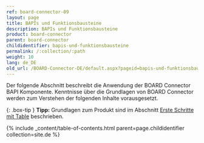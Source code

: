 ```yaml
---
ref: board-connector-09
layout: page
title: BAPIs und Funktionsbausteine
description: BAPIs und Funktionsbausteine
product: board-connector
parent: board-connector
childidentifier: bapis-und-funktionsbausteine
permalink: /:collection/:path
weight: 10
lang: de_DE
old_url: /BOARD-Connector-DE/default.aspx?pageid=bapis-und-funktionsbausteine
---
```


Der folgende Abschnitt beschreibt die Anwendung der BOARD Connector BAPI Komponente. Kenntnisse über die Grundlagen von BOARD Connector werden zum Verstehen der folgenden Inhalte vorausgesetzt.

{: .box-tip }
**Tipp:** Grundlagen zum Produkt sind im Abschnitt [Erste Schritte mit Table](./erste-schritte-mit-table) beschrieben.


{% include _content/table-of-contents.html parent=page.childidentifier collection=site.de %}
